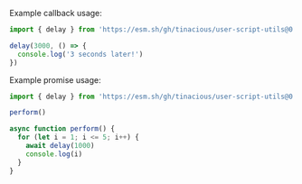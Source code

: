 Example callback usage:

```js
import { delay } from 'https://esm.sh/gh/tinacious/user-script-utils@0.0.8'

delay(3000, () => {
  console.log('3 seconds later!')
})
```

Example promise usage:

```js
import { delay } from 'https://esm.sh/gh/tinacious/user-script-utils@0.0.8'

perform()

async function perform() {
  for (let i = 1; i <= 5; i++) {
    await delay(1000)
    console.log(i)
  }
}
```

